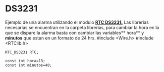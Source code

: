# DS3231
Ejemplo de una alarma utilizando el modulo [**RTC DS3231.**](https://www.taloselectronics.com/products/reloj-de-tiempo-real-rtc-ds3231-para-raspberry-pi:// "RTC DS3231")
Las librerias necesarias se encuentran en la carpeta librerias, para cambiar la hora en la que se dispare la alarma basta con cambiar las variables** hora** y **minutos** que estan en un formato de 24 hrs.
    #include <Wire.h>
    #include <RTClib.h>
    
    RTC_DS3231 RTC;
    
    const int hora=13;
    const int minutos=40;